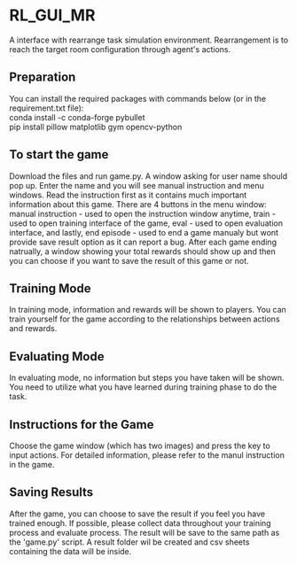 # RL_GUI_MR
A interface with rearrange task simulation environment. Rearrangement is to reach the target room configuration through agent's actions.
## Preparation
You can install the required packages with commands below (or in the requirement.txt file):\
    conda install -c conda-forge pybullet\
    pip install pillow matplotlib gym opencv-python
## To start the game
Download the files and run game.py. A window asking for user name should pop up. Enter the name and you will see manual instruction and menu windows. Read the instruction first as it contains much important information about this game. There are 4 buttons in the menu window: manual instruction - used to open the instruction window anytime, train - used to open training interface of the game, eval - used to open evaluation interface, and lastly, end episode - used to end a game manualy but wont provide save result option as it can report a bug. After each game ending natrually, a window showing your total rewards should show up and then you can choose if you want to save the result of this game or not.
## Training Mode
In training mode, information and rewards will be shown to players. You can train yourself for the game according to the relationships between actions and rewards.
## Evaluating Mode
In evaluating mode, no information but steps you have taken will be shown. You need to utilize what you have learned during training phase to do the task.
## Instructions for the Game
Choose the game window (which has two images) and press the key to input actions. For detailed information, please refer to the manul instruction in the game.
## Saving Results
After the game, you can choose to save the result if you feel you have trained enough. If possible, please collect data throughout your training process and evaluate process. The result will be save to the same path as the 'game.py' script. A result folder wil be created and csv sheets containing the data will be inside.
